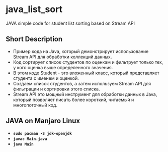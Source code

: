 # java_list_sort
JAVA simple code for student list sorting based on Stream API

## Short Description

- Пример кода на Java, который демонстрирует использование Stream API для обработки коллекций данных.
- Код сортирует список студентов по оценкам и фильтрует только тех, у кого оценка выше определенного значения.
- В этом коде Student - это вложенный класс, который представляет студента с именем и оценкой.
- Создаем список студентов, а затем используем Stream API для фильтрации и сортировки этого списка.
- Stream API это мощный инструмент для обработки данных в Java, который позволяет писать более короткий, читаемый и многопоточный код.

## JAVA on Manjaro Linux
- **`sudo pacman -S jdk-openjdk`**
- **`javac Main.java`**
- **`java Main`**

